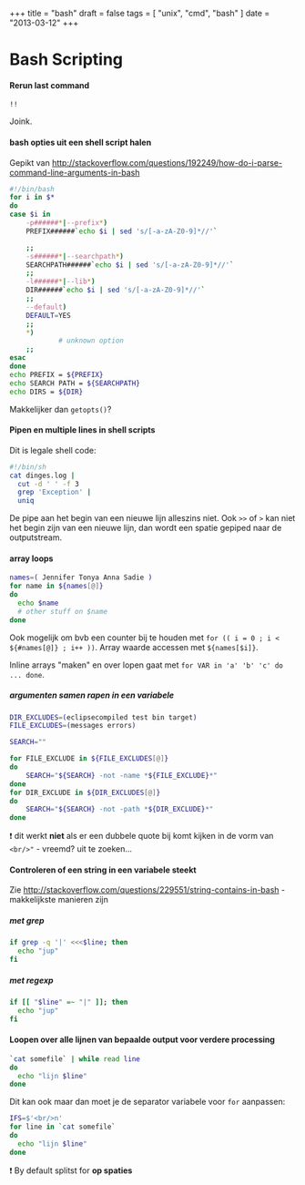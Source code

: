 +++
title = "bash"
draft = false
tags = [
    "unix",
    "cmd",
    "bash"
]
date = "2013-03-12"
+++
# Bash Scripting 

#### Rerun last command 

```
!!
```

Joink.

#### bash opties uit een shell script halen 

Gepikt van http://stackoverflow.com/questions/192249/how-do-i-parse-command-line-arguments-in-bash

```bash
#!/bin/bash
for i in $*
do
case $i in
    -p######*|--prefix*)
    PREFIX######`echo $i | sed 's/[-a-zA-Z0-9]*//'`

    ;;
    -s######*|--searchpath*)
    SEARCHPATH######`echo $i | sed 's/[-a-zA-Z0-9]*//'`
    ;;
    -l######*|--lib*)
    DIR######`echo $i | sed 's/[-a-zA-Z0-9]*//'`
    ;;
    --default)
    DEFAULT=YES
    ;;
    *)
            # unknown option
    ;;
esac
done
echo PREFIX = ${PREFIX}
echo SEARCH PATH = ${SEARCHPATH}
echo DIRS = ${DIR}
```

Makkelijker dan `getopts()`?

#### Pipen en multiple lines in shell scripts 

Dit is legale shell code:

```bash
#!/bin/sh
cat dinges.log |
  cut -d ' ' -f 3
  grep 'Exception' |
  uniq
```

De pipe aan het begin van een nieuwe lijn alleszins niet. Ook `>>` of `>` kan niet het begin zijn van een nieuwe lijn, dan wordt een spatie gepiped naar de outputstream.

#### array loops 

```bash
names=( Jennifer Tonya Anna Sadie )
for name in ${names[@]}
do
  echo $name
  # other stuff on $name
done
```

Ook mogelijk om bvb een counter bij te houden met `for (( i = 0 ; i < ${#names[@]} ; i++ ))`. Array waarde accessen met `${names[$i]}`.

Inline arrays "maken" en over lopen gaat met `for VAR in 'a' 'b' 'c' do ... done`.

##### argumenten samen rapen in een variabele 

```bash
DIR_EXCLUDES=(eclipsecompiled test bin target)
FILE_EXCLUDES=(messages errors)

SEARCH=""

for FILE_EXCLUDE in ${FILE_EXCLUDES[@]}
do
	SEARCH="${SEARCH} -not -name *${FILE_EXCLUDE}*"
done
for DIR_EXCLUDE in ${DIR_EXCLUDES[@]}
do
	SEARCH="${SEARCH} -not -path *${DIR_EXCLUDE}*"
done
```

:exclamation: dit werkt **niet** als er een dubbele quote bij komt kijken in de vorm van `<br/>"` - vreemd? uit te zoeken...

#### Controleren of een string in een variabele steekt 

Zie http://stackoverflow.com/questions/229551/string-contains-in-bash - makkelijkste manieren zijn

##### met grep 

```bash
if grep -q '|' <<<$line; then
  echo "jup"
fi
```

##### met regexp 

```bash
if [[ "$line" =~ "|" ]]; then
  echo "jup"
fi
```

#### Loopen over alle lijnen van bepaalde output voor verdere processing 

```bash
`cat somefile` | while read line
do
  echo "lijn $line"
done
```

Dit kan ook maar dan moet je de separator variabele voor `for` aanpassen:

```bash
IFS=$'<br/>n'
for line in `cat somefile`
do
  echo "lijn $line"
done
```

:exclamation: By default splitst for **op spaties**
